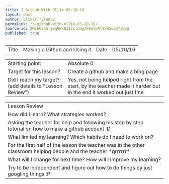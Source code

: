 ```yaml
---
title: 3 Github With Ollie 05-10-16
layout: post
author: oliver.rylance
permalink: /3-github-with-ollie-05-10-16/
source-id: 1MiE635a-jmq9Wx0aILLluUgzFKulwATJFW5oaV7jGeg
published: true
---
```

<table>
  <tr>
    <td>Title</td>
    <td>Making a Github and Using it</td>
    <td>Date</td>
    <td>05/10/16</td>
  </tr>
</table>

<p> </p>

<table>
  <tr>
    <td>Starting point:</td>
    <td>Absolute 0</td>
  </tr>
  <tr>
    <td>Target for this lesson?</td>
    <td>Create a github and make a blog page</td>
  </tr>
  <tr>
    <td>Did I reach my target? 
(add details to "Lesson Review")</td>
    <td>Yes, not being helped right from the start, by the teacher made it harder but in the end it worked out just fine</td>
  </tr>
</table>

<p> </p>

<table>
  <tr>
    <td>Lesson Review</td>
  </tr>
  <tr>
    <td>How did I learn? What strategies worked?</td>
  </tr>
  <tr>
    <td>Asking the teacher for help and following his step by step tutorial on how to make a github account :D</td>
  </tr>
  <tr>
    <td>What limited my learning? Which habits do I need to work on? </td>
  </tr>
  <tr>
    <td>For the first half of the lesson the teacher was in the other classroom helping people and the teacher *grrrrrr*</td>
  </tr>
  <tr>
    <td>What will I change for next time? How will I improve my learning?</td>
  </tr>
  <tr>
    <td>Try to be independent and figure out how to do things by just googling things :P</td>
  </tr>
</table>


